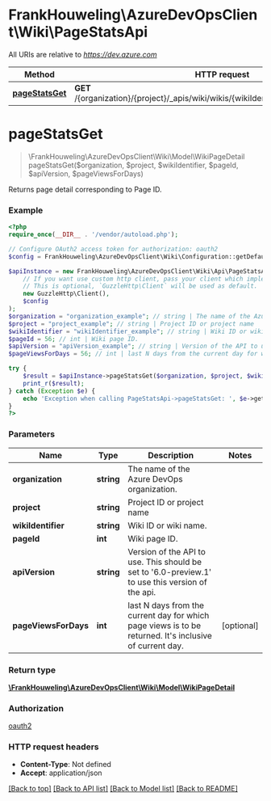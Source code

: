 # FrankHouweling\AzureDevOpsClient\Wiki\PageStatsApi

All URIs are relative to *https://dev.azure.com*

Method | HTTP request | Description
------------- | ------------- | -------------
[**pageStatsGet**](PageStatsApi.md#pageStatsGet) | **GET** /{organization}/{project}/_apis/wiki/wikis/{wikiIdentifier}/pages/{pageId}/stats | 


# **pageStatsGet**
> \FrankHouweling\AzureDevOpsClient\Wiki\Model\WikiPageDetail pageStatsGet($organization, $project, $wikiIdentifier, $pageId, $apiVersion, $pageViewsForDays)



Returns page detail corresponding to Page ID.

### Example
```php
<?php
require_once(__DIR__ . '/vendor/autoload.php');

// Configure OAuth2 access token for authorization: oauth2
$config = FrankHouweling\AzureDevOpsClient\Wiki\Configuration::getDefaultConfiguration()->setAccessToken('YOUR_ACCESS_TOKEN');

$apiInstance = new FrankHouweling\AzureDevOpsClient\Wiki\Api\PageStatsApi(
    // If you want use custom http client, pass your client which implements `GuzzleHttp\ClientInterface`.
    // This is optional, `GuzzleHttp\Client` will be used as default.
    new GuzzleHttp\Client(),
    $config
);
$organization = "organization_example"; // string | The name of the Azure DevOps organization.
$project = "project_example"; // string | Project ID or project name
$wikiIdentifier = "wikiIdentifier_example"; // string | Wiki ID or wiki name.
$pageId = 56; // int | Wiki page ID.
$apiVersion = "apiVersion_example"; // string | Version of the API to use.  This should be set to '6.0-preview.1' to use this version of the api.
$pageViewsForDays = 56; // int | last N days from the current day for which page views is to be returned. It's inclusive of current day.

try {
    $result = $apiInstance->pageStatsGet($organization, $project, $wikiIdentifier, $pageId, $apiVersion, $pageViewsForDays);
    print_r($result);
} catch (Exception $e) {
    echo 'Exception when calling PageStatsApi->pageStatsGet: ', $e->getMessage(), PHP_EOL;
}
?>
```

### Parameters

Name | Type | Description  | Notes
------------- | ------------- | ------------- | -------------
 **organization** | **string**| The name of the Azure DevOps organization. |
 **project** | **string**| Project ID or project name |
 **wikiIdentifier** | **string**| Wiki ID or wiki name. |
 **pageId** | **int**| Wiki page ID. |
 **apiVersion** | **string**| Version of the API to use.  This should be set to &#39;6.0-preview.1&#39; to use this version of the api. |
 **pageViewsForDays** | **int**| last N days from the current day for which page views is to be returned. It&#39;s inclusive of current day. | [optional]

### Return type

[**\FrankHouweling\AzureDevOpsClient\Wiki\Model\WikiPageDetail**](../Model/WikiPageDetail.md)

### Authorization

[oauth2](../../README.md#oauth2)

### HTTP request headers

 - **Content-Type**: Not defined
 - **Accept**: application/json

[[Back to top]](#) [[Back to API list]](../../README.md#documentation-for-api-endpoints) [[Back to Model list]](../../README.md#documentation-for-models) [[Back to README]](../../README.md)

